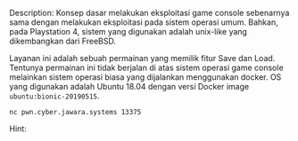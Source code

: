 Description:
Konsep dasar melakukan eksploitasi game console sebenarnya sama dengan melakukan eksploitasi pada sistem operasi umum. Bahkan, pada Playstation 4, sistem yang digunakan adalah unix-like yang dikembangkan dari FreeBSD.

Layanan ini adalah sebuah permainan yang memilik fitur Save dan Load. Tentunya permainan ini tidak berjalan di atas sistem operasi game console melainkan sistem operasi biasa yang dijalankan menggunakan docker. OS yang digunakan adalah Ubuntu 18.04 dengan versi Docker image `ubuntu:bionic-20190515`.

`nc pwn.cyber.jawara.systems 13375`

Hint:

